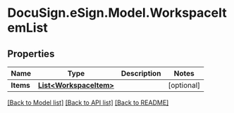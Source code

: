# DocuSign.eSign.Model.WorkspaceItemList
## Properties

Name | Type | Description | Notes
------------ | ------------- | ------------- | -------------
**Items** | [**List&lt;WorkspaceItem&gt;**](WorkspaceItem.md) |  | [optional] 

[[Back to Model list]](../README.md#documentation-for-models) [[Back to API list]](../README.md#documentation-for-api-endpoints) [[Back to README]](../README.md)

